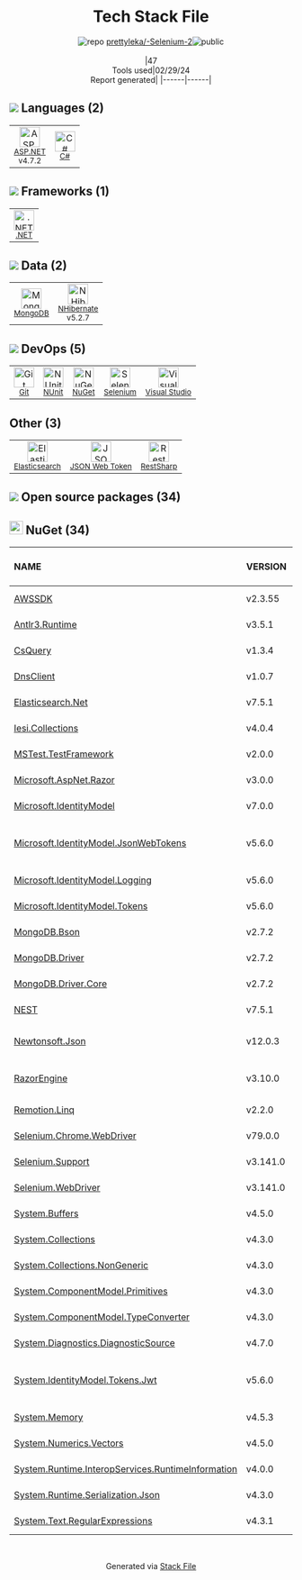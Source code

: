 <!--
&lt;--- Readme.md Snippet without images Start ---&gt;
## Tech Stack
prettyleka/-Selenium-2 is built on the following main stack:

- [ASP.NET](https://www.asp.net/) – Languages
- [C#](http://csharp.net) – Languages
- [.NET](http://www.microsoft.com/net/) – Frameworks (Full Stack)
- [MongoDB](http://www.mongodb.com/) – Databases
- [NHibernate](https://nhibernate.info) – Object Relational Mapper (ORM)
- [NUnit](http://www.nunit.org/) – Testing Frameworks
- [Selenium](http://www.seleniumhq.org/) – Browser Testing
- [Visual Studio](http://msdn.microsoft.com/en-us/vstudio/aa718325.aspx) – Integrated Development Environment
- [Elasticsearch](https://www.elastic.co/products/elasticsearch) – Search as a Service
- [JSON Web Token](http://jwt.io/) – User Management and Authentication
- [RestSharp](https://restsharp.dev/) – API Tools

Full tech stack [here](/techstack.md)

&lt;--- Readme.md Snippet without images End ---&gt;

&lt;--- Readme.md Snippet with images Start ---&gt;
## Tech Stack
prettyleka/-Selenium-2 is built on the following main stack:

- <img width='25' height='25' src='https://img.stackshare.io/service/6755/2c45151a4a11d3a3c8e71bb34dd069d6_400x400.png' alt='ASP.NET'/> [ASP.NET](https://www.asp.net/) – Languages
- <img width='25' height='25' src='https://img.stackshare.io/service/1015/1200px-C_Sharp_wordmark.svg.png' alt='C#'/> [C#](http://csharp.net) – Languages
- <img width='25' height='25' src='https://img.stackshare.io/service/1014/IoPy1dce_400x400.png' alt='.NET'/> [.NET](http://www.microsoft.com/net/) – Frameworks (Full Stack)
- <img width='25' height='25' src='https://img.stackshare.io/service/1030/leaf-360x360.png' alt='MongoDB'/> [MongoDB](http://www.mongodb.com/) – Databases
- <img width='25' height='25' src='https://img.stackshare.io/service/2250/LogoNH_med_400x400.JPG' alt='NHibernate'/> [NHibernate](https://nhibernate.info) – Object Relational Mapper (ORM)
- <img width='25' height='25' src='https://img.stackshare.io/service/2371/jZ6MYx5Y_400x400.png' alt='NUnit'/> [NUnit](http://www.nunit.org/) – Testing Frameworks
- <img width='25' height='25' src='https://img.stackshare.io/service/1517/sbUizSli_400x400.jpg' alt='Selenium'/> [Selenium](http://www.seleniumhq.org/) – Browser Testing
- <img width='25' height='25' src='https://img.stackshare.io/service/1451/SR2hUhQN.png' alt='Visual Studio'/> [Visual Studio](http://msdn.microsoft.com/en-us/vstudio/aa718325.aspx) – Integrated Development Environment
- <img width='25' height='25' src='https://img.stackshare.io/service/841/Image_2019-05-20_at_4.58.04_PM.png' alt='Elasticsearch'/> [Elasticsearch](https://www.elastic.co/products/elasticsearch) – Search as a Service
- <img width='25' height='25' src='https://img.stackshare.io/service/6417/jwt-icon.png' alt='JSON Web Token'/> [JSON Web Token](http://jwt.io/) – User Management and Authentication
- <img width='25' height='25' src='https://img.stackshare.io/service/20915/default_445d4e39e5f74faa53e6902cd6d552ff56c3a0a3.png' alt='RestSharp'/> [RestSharp](https://restsharp.dev/) – API Tools

Full tech stack [here](/techstack.md)

&lt;--- Readme.md Snippet with images End ---&gt;
-->
<div align="center">

# Tech Stack File
![](https://img.stackshare.io/repo.svg "repo") [prettyleka/-Selenium-2](https://github.com/prettyleka/-Selenium-2)![](https://img.stackshare.io/public_badge.svg "public")
<br/><br/>
|47<br/>Tools used|02/29/24 <br/>Report generated|
|------|------|
</div>

## <img src='https://img.stackshare.io/languages.svg'/> Languages (2)
<table><tr>
  <td align='center'>
  <img width='36' height='36' src='https://img.stackshare.io/service/6755/2c45151a4a11d3a3c8e71bb34dd069d6_400x400.png' alt='ASP.NET'>
  <br>
  <sub><a href="https://www.asp.net/">ASP.NET</a></sub>
  <br>
  <sub>v4.7.2</sub>
</td>

<td align='center'>
  <img width='36' height='36' src='https://img.stackshare.io/service/1015/1200px-C_Sharp_wordmark.svg.png' alt='C#'>
  <br>
  <sub><a href="http://csharp.net">C#</a></sub>
  <br>
  <sub></sub>
</td>

</tr>
</table>

## <img src='https://img.stackshare.io/frameworks.svg'/> Frameworks (1)
<table><tr>
  <td align='center'>
  <img width='36' height='36' src='https://img.stackshare.io/service/1014/IoPy1dce_400x400.png' alt='.NET'>
  <br>
  <sub><a href="http://www.microsoft.com/net/">.NET</a></sub>
  <br>
  <sub></sub>
</td>

</tr>
</table>

## <img src='https://img.stackshare.io/databases.svg'/> Data (2)
<table><tr>
  <td align='center'>
  <img width='36' height='36' src='https://img.stackshare.io/service/1030/leaf-360x360.png' alt='MongoDB'>
  <br>
  <sub><a href="http://www.mongodb.com/">MongoDB</a></sub>
  <br>
  <sub></sub>
</td>

<td align='center'>
  <img width='36' height='36' src='https://img.stackshare.io/service/2250/LogoNH_med_400x400.JPG' alt='NHibernate'>
  <br>
  <sub><a href="https://nhibernate.info">NHibernate</a></sub>
  <br>
  <sub>v5.2.7</sub>
</td>

</tr>
</table>

## <img src='https://img.stackshare.io/devops.svg'/> DevOps (5)
<table><tr>
  <td align='center'>
  <img width='36' height='36' src='https://img.stackshare.io/service/1046/git.png' alt='Git'>
  <br>
  <sub><a href="http://git-scm.com/">Git</a></sub>
  <br>
  <sub></sub>
</td>

<td align='center'>
  <img width='36' height='36' src='https://img.stackshare.io/service/2371/jZ6MYx5Y_400x400.png' alt='NUnit'>
  <br>
  <sub><a href="http://www.nunit.org/">NUnit</a></sub>
  <br>
  <sub></sub>
</td>

<td align='center'>
  <img width='36' height='36' src='https://img.stackshare.io/service/2637/6I3oEOP4_400x400.jpg' alt='NuGet'>
  <br>
  <sub><a href="https://www.nuget.org/">NuGet</a></sub>
  <br>
  <sub></sub>
</td>

<td align='center'>
  <img width='36' height='36' src='https://img.stackshare.io/service/1517/sbUizSli_400x400.jpg' alt='Selenium'>
  <br>
  <sub><a href="http://www.seleniumhq.org/">Selenium</a></sub>
  <br>
  <sub></sub>
</td>

<td align='center'>
  <img width='36' height='36' src='https://img.stackshare.io/service/1451/SR2hUhQN.png' alt='Visual Studio'>
  <br>
  <sub><a href="http://msdn.microsoft.com/en-us/vstudio/aa718325.aspx">Visual Studio</a></sub>
  <br>
  <sub></sub>
</td>

</tr>
</table>

## Other (3)
<table><tr>
  <td align='center'>
  <img width='36' height='36' src='https://img.stackshare.io/service/841/Image_2019-05-20_at_4.58.04_PM.png' alt='Elasticsearch'>
  <br>
  <sub><a href="https://www.elastic.co/products/elasticsearch">Elasticsearch</a></sub>
  <br>
  <sub></sub>
</td>

<td align='center'>
  <img width='36' height='36' src='https://img.stackshare.io/service/6417/jwt-icon.png' alt='JSON Web Token'>
  <br>
  <sub><a href="http://jwt.io/">JSON Web Token</a></sub>
  <br>
  <sub></sub>
</td>

<td align='center'>
  <img width='36' height='36' src='https://img.stackshare.io/service/20915/default_445d4e39e5f74faa53e6902cd6d552ff56c3a0a3.png' alt='RestSharp'>
  <br>
  <sub><a href="https://restsharp.dev/">RestSharp</a></sub>
  <br>
  <sub></sub>
</td>

</tr>
</table>


## <img src='https://img.stackshare.io/group.svg' /> Open source packages (34)</h2>

## <img width='24' height='24' src='https://img.stackshare.io/service/2637/6I3oEOP4_400x400.jpg'/> NuGet (34)

|NAME|VERSION|LAST UPDATED|LAST UPDATED BY|LICENSE|VULNERABILITIES|
|:------|:------|:------|:------|:------|:------|
|[AWSSDK](https://www.nuget.org/AWSSDK)|v2.3.55|02/04/20|Valeria Basov |N/A|N/A|
|[Antlr3.Runtime](https://www.nuget.org/Antlr3.Runtime)|v3.5.1|02/04/20|Valeria Basov |Other|N/A|
|[CsQuery](https://www.nuget.org/CsQuery)|v1.3.4|02/04/20|Valeria Basov |Other|N/A|
|[DnsClient](https://www.nuget.org/DnsClient)|v1.0.7|02/04/20|Valeria Basov |Apache-2.0|N/A|
|[Elasticsearch.Net](https://www.nuget.org/Elasticsearch.Net)|v7.5.1|02/04/20|Valeria Basov |Apache-2.0|N/A|
|[Iesi.Collections](https://www.nuget.org/Iesi.Collections)|v4.0.4|02/04/20|Valeria Basov |Other|N/A|
|[MSTest.TestFramework](https://www.nuget.org/MSTest.TestFramework)|v2.0.0|02/04/20|Valeria Basov |MIT|N/A|
|[Microsoft.AspNet.Razor](https://www.nuget.org/Microsoft.AspNet.Razor)|v3.0.0|02/04/20|Valeria Basov |Apache-2.0|N/A|
|[Microsoft.IdentityModel](https://www.nuget.org/Microsoft.IdentityModel)|v7.0.0|02/04/20|Valeria Basov |N/A|N/A|
|[Microsoft.IdentityModel.JsonWebTokens](https://www.nuget.org/Microsoft.IdentityModel.JsonWebTokens)|v5.6.0|02/04/20|Valeria Basov |MIT|[CVE-2024-21319](https://github.com/advisories/GHSA-8g9c-28fc-mcx2) (Moderate)<br/>[](https://github.com/advisories/GHSA-59j7-ghrg-fj52) (Moderate)|
|[Microsoft.IdentityModel.Logging](https://www.nuget.org/Microsoft.IdentityModel.Logging)|v5.6.0|02/04/20|Valeria Basov |MIT|N/A|
|[Microsoft.IdentityModel.Tokens](https://www.nuget.org/Microsoft.IdentityModel.Tokens)|v5.6.0|02/04/20|Valeria Basov |MIT|N/A|
|[MongoDB.Bson](https://www.nuget.org/MongoDB.Bson)|v2.7.2|02/04/20|Valeria Basov |N/A|N/A|
|[MongoDB.Driver](https://www.nuget.org/MongoDB.Driver)|v2.7.2|02/04/20|Valeria Basov |N/A|[CVE-2022-48282](https://github.com/advisories/GHSA-7j9m-j397-g4wx) (High)|
|[MongoDB.Driver.Core](https://www.nuget.org/MongoDB.Driver.Core)|v2.7.2|02/04/20|Valeria Basov |N/A|N/A|
|[NEST](https://www.nuget.org/NEST)|v7.5.1|02/04/20|Valeria Basov |Apache-2.0|N/A|
|[Newtonsoft.Json](https://www.nuget.org/Newtonsoft.Json)|v12.0.3|02/04/20|Valeria Basov |MIT|[](https://github.com/advisories/GHSA-8rfx-6mr3-5jh3) (High)<br/>[CVE-2024-21907](https://github.com/advisories/GHSA-5crp-9r3c-p9vr) (High)|
|[RazorEngine](https://www.nuget.org/RazorEngine)|v3.10.0|02/04/20|Valeria Basov |Apache-2.0|[CVE-2021-46703](https://github.com/advisories/GHSA-ph3v-2hq5-5qfq) (Moderate)|
|[Remotion.Linq](https://www.nuget.org/Remotion.Linq)|v2.2.0|02/04/20|Valeria Basov |N/A|N/A|
|[Selenium.Chrome.WebDriver](https://www.nuget.org/Selenium.Chrome.WebDriver)|v79.0.0|02/04/20|Valeria Basov |Unlicense|N/A|
|[Selenium.Support](https://www.nuget.org/Selenium.Support)|v3.141.0|02/04/20|Valeria Basov |Apache-2.0|N/A|
|[Selenium.WebDriver](https://www.nuget.org/Selenium.WebDriver)|v3.141.0|02/04/20|Valeria Basov |Apache-2.0|N/A|
|[System.Buffers](https://www.nuget.org/System.Buffers)|v4.5.0|02/04/20|Valeria Basov |N/A|N/A|
|[System.Collections](https://www.nuget.org/System.Collections)|v4.3.0|02/04/20|Valeria Basov |N/A|N/A|
|[System.Collections.NonGeneric](https://www.nuget.org/System.Collections.NonGeneric)|v4.3.0|02/04/20|Valeria Basov |N/A|N/A|
|[System.ComponentModel.Primitives](https://www.nuget.org/System.ComponentModel.Primitives)|v4.3.0|02/04/20|Valeria Basov |N/A|N/A|
|[System.ComponentModel.TypeConverter](https://www.nuget.org/System.ComponentModel.TypeConverter)|v4.3.0|02/04/20|Valeria Basov |N/A|N/A|
|[System.Diagnostics.DiagnosticSource](https://www.nuget.org/System.Diagnostics.DiagnosticSource)|v4.7.0|02/04/20|Valeria Basov |MIT|N/A|
|[System.IdentityModel.Tokens.Jwt](https://www.nuget.org/System.IdentityModel.Tokens.Jwt)|v5.6.0|02/04/20|Valeria Basov |MIT|[CVE-2024-21319](https://github.com/advisories/GHSA-8g9c-28fc-mcx2) (Moderate)<br/>[](https://github.com/advisories/GHSA-59j7-ghrg-fj52) (Moderate)|
|[System.Memory](https://www.nuget.org/System.Memory)|v4.5.3|02/04/20|Valeria Basov |N/A|N/A|
|[System.Numerics.Vectors](https://www.nuget.org/System.Numerics.Vectors)|v4.5.0|02/04/20|Valeria Basov |N/A|N/A|
|[System.Runtime.InteropServices.RuntimeInformation](https://www.nuget.org/System.Runtime.InteropServices.RuntimeInformation)|v4.0.0|02/04/20|Valeria Basov |N/A|N/A|
|[System.Runtime.Serialization.Json](https://www.nuget.org/System.Runtime.Serialization.Json)|v4.3.0|02/04/20|Valeria Basov |N/A|N/A|
|[System.Text.RegularExpressions](https://www.nuget.org/System.Text.RegularExpressions)|v4.3.1|02/04/20|Valeria Basov |N/A|N/A|

<br/>
<div align='center'>

Generated via [Stack File](https://github.com/marketplace/stack-file)
